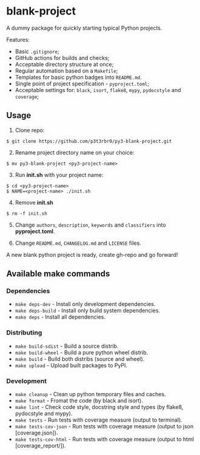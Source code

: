 # blank-project

<!-- ![Build Status](https://github.com/<username>/<reponame>/actions/workflows/ci.yaml/badge.svg?branch=master) -->
<!-- ![PyPI - Python Version](https://img.shields.io/pypi/pyversions/<reponame>) -->
<!-- ![PyPI Version](https://img.shields.io/pypi/v/<reponame>) -->
<!-- [![Code Coverage](https://codecov.io/gh/<username>/<reponame>/graph/badge.svg?token=<token>)](https://codecov.io/gh/<username>/<reponame>) -->
<!-- [![Maintainability](https://api.codeclimate.com/v1/badges/<id>/maintainability)](https://codeclimate.com/github/<username>/<reponame>/maintainability) -->

A dummy package for quickly starting typical Python projects.

Features:

* Basic `.gitignore`;
* GitHub actions for builds and checks;
* Acceptable directory structure at once;
* Regular automation based on a `Makefile`;
* Templates for basic python badges into `README.md`.
* Single point of project specification - `pyproject.toml`;
* Acceptable settings for: `black`, `isort`, `flake8`, `mypy`, `pydocstyle` and `coverage`;

## Usage

1. Clone repo:

```shellsession
$ git clone https://github.com/p3t3rbr0/py3-blank-project.git
```

2. Rename project directory name on your choice:

```shellsession
$ mv py3-blank-project <py3-project-name>
```

3. Run **init.sh** with your project name:

```shellsession
$ cd <py3-project-name>
$ NAME=<project-name> ./init.sh
```

4. Remove **init.sh**

```shellsession
$ rm -f init.sh
```

5. Change `authors`, `description`, `keywords` and `classifiers` into **pyproject.toml**.

6. Change `README.md`, `CHANGELOG.md` and `LICENSE` files.

A new blank python project is ready, create gh-repo and go forward!

## Available make commands

### Dependencies

- `make deps-dev` - Install only development dependencies.
- `make deps-build` - Install only build system dependencies.
- `make deps` - Install all dependencies.

### Distributing

- `make build-sdist` - Build a source distrib.
- `make build-wheel` - Build a pure python wheel distrib.
- `make build` - Build both distribs (source and wheel).
- `make upload` - Upload built packages to PyPI.

### Development

- `make cleanup` - Clean up python temporary files and caches.
- `make format` - Fromat the code (by black and isort).
- `make lint` - Check code style, docstring style and types (by flake8, pydocstyle and mypy).
- `make tests` - Run tests with coverage measure (output to terminal).
- `make tests-cov-json` - Run tests with coverage measure (output to json [coverage.json]).
- `make tests-cov-html` - Run tests with coverage measure (output to html [coverage_report/]).
